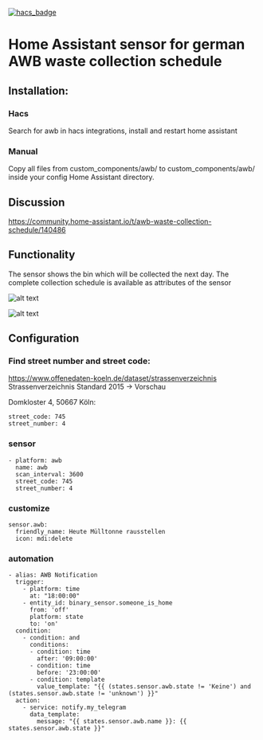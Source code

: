 [![hacs_badge](https://img.shields.io/badge/HACS-Default-orange.svg?style=for-the-badge)](https://github.com/custom-components/hacs)

# Home Assistant sensor for german AWB waste collection schedule

## Installation:
### Hacs
Search for awb in hacs integrations, install and restart home assistant

### Manual
Copy all files from custom_components/awb/ to custom_components/awb/ inside your config Home Assistant directory.

## Discussion
https://community.home-assistant.io/t/awb-waste-collection-schedule/140486

## Functionality
The sensor shows the bin which will be collected the next day. The complete collection schedule is available as attributes of the sensor 

![alt text](https://github.com/jensweimann/awb/blob/master/preview1.png "glance card")

![alt text](https://github.com/jensweimann/awb/blob/master/preview2.png "glance card details")

## Configuration

### Find street number and street code:
https://www.offenedaten-koeln.de/dataset/strassenverzeichnis  
Strassenverzeichnis Standard 2015 -> Vorschau  
  
Domkloster 4, 50667 Köln:
 ```
street_code: 745
street_number: 4
```

### sensor
```
- platform: awb
  name: awb
  scan_interval: 3600
  street_code: 745
  street_number: 4
```

### customize
```
sensor.awb:
  friendly_name: Heute Mülltonne rausstellen
  icon: mdi:delete
```

### automation
```
- alias: AWB Notification
  trigger:
    - platform: time
      at: "18:00:00"
    - entity_id: binary_sensor.someone_is_home
      from: 'off'
      platform: state
      to: 'on'
  condition:
    - condition: and
      conditions:
      - condition: time
        after: '09:00:00'
      - condition: time
        before: '23:00:00'
      - condition: template
        value_template: "{{ (states.sensor.awb.state != 'Keine') and (states.sensor.awb.state != 'unknown') }}"
  action:
    - service: notify.my_telegram
      data_template:
        message: "{{ states.sensor.awb.name }}: {{  states.sensor.awb.state }}"
```
